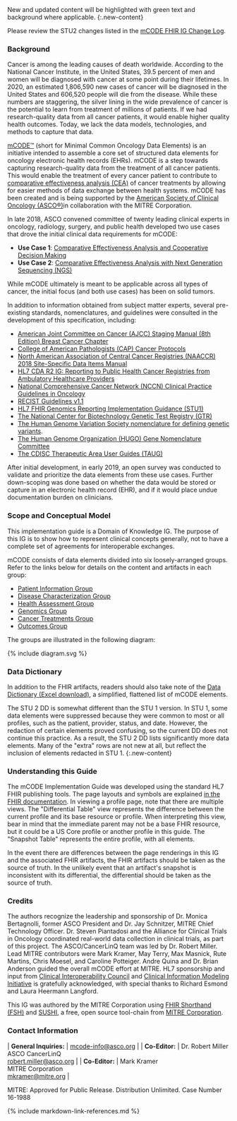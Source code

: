<div markdown="1" class="note-to-balloters">
New and updated content will be highlighted with green text and background where applicable.
{:.new-content}

Please review the STU2 changes listed in the [mCODE FHIR IG Change Log](change_log.html).
</div>

### Background

Cancer is among the leading causes of death worldwide. According to the National Cancer Institute, in the United States, 39.5 percent of men and women will be diagnosed with cancer at some point during their lifetimes. In 2020, an estimated 1,806,590 new cases of cancer will be diagnosed in the United States and 606,520 people will die from the disease. While these numbers are staggering, the silver lining in the wide prevalence of cancer is the potential to learn from treatment of millions of patients. If we had research-quality data from all cancer patients, it would enable higher quality health outcomes. Today, we lack the data models, technologies, and methods to capture that data.

[mCODE™](https://mcodeinitiative.org/) (short for Minimal Common Oncology Data Elements) is an initiative intended to assemble a core set of structured data elements for oncology electronic health records (EHRs). mCODE is a step towards capturing research-quality data from the treatment of all cancer patients. This would enable the treatment of every cancer patient to contribute to [comparative effectiveness analysis (CEA)](https://en.wikipedia.org/wiki/Comparative_effectiveness_research) of cancer treatments by allowing for easier methods of data exchange between health systems. mCODE has been created and is being supported by the [American Society of Clinical Oncology (ASCO®)](https://www.asco.org/)in collaboration with the MITRE Corporation.

In late 2018, ASCO convened committee of twenty leading clinical experts in oncology, radiology, surgery, and public health developed two use cases that drove the initial clinical data requirements for mCODE:

* **Use Case 1**: [Comparative Effectiveness Analysis and Cooperative Decision Making](mCODE-UseCase-RCC.docx)
* **Use Case 2**: [Comparative Effectiveness Analysis with Next Generation Sequencing (NGS)](mCODE-UseCase-NGS.docx)

While mCODE ultimately is meant to be applicable across all types of cancer, the initial focus (and both use cases) has been on solid tumors.

In addition to information obtained from subject matter experts, several pre-existing standards, nomenclatures, and guidelines were consulted in the development of this specification, including:

* [American Joint Committee on Cancer (AJCC) Staging Manual (8th Edition) Breast Cancer Chapter](https://cancerstaging.org/references-tools/deskreferences/Pages/Breast-Cancer-Staging.aspx)
* [College of American Pathologists (CAP) Cancer Protocols](https://www.cap.org/protocols-and-guidelines)
* [North American Association of Central Cancer Registries (NAACCR) 2018 Site-Specific Data Items Manual](https://www.naaccr.org/SSDI/SSDI-Manual.pdf?v=1531675132)
* [HL7 CDA R2 IG: Reporting to Public Health Cancer Registries from Ambulatory Healthcare Providers](http://www.hl7.org/implement/standards/product_brief.cfm?product_id=383)
* [National Comprehensive Cancer Network (NCCN) Clinical Practice Guidelines in Oncology](https://www.nccn.org/professionals/physician_gls/default.aspx#site)
* [RECIST Guidelines v1.1](https://project.eortc.org/recist/wp-content/uploads/sites/4/2015/03/RECISTGuidelines.pdf)
* [HL7 FHIR Genomics Reporting Implementation Guidance (STU1)](http://hl7.org/fhir/uv/genomics-reporting/index.html)
* [The National Center for Biotechnology Genetic Test Registry (GTR)](https://www.ncbi.nlm.nih.gov/gtr)
* [The Human Genome Variation Society nomenclature for defining genetic variants](https://varnomen.hgvs.org/).
* [The Human Genome Organization (HUGO) Gene Nomenclature Committee](https://www.genenames.org/)
* [The CDISC Therapeutic Area User Guides (TAUG)](https://www.cdisc.org/standards/therapeutic-areas/disease-area)

After initial development, in early 2019, an open survey was conducted to validate and prioritize the data elements from these use cases. Further down-scoping was done based on whether the data would be stored or capture in an electronic health record (EHR), and if it would place undue documentation burden on clinicians.

### Scope and Conceptual Model

This implementation guide is a Domain of Knowledge IG. The purpose of this IG is to show how to represent clinical concepts generally, not to have a complete set of agreements for interoperable exchanges.

mCODE consists of data elements divided into six loosely-arranged groups. Refer to the links below for details on the content and artifacts in each group:

* [Patient Information Group](group-patient.html)
* [Disease Characterization Group](group-disease.html)
* [Health Assessment Group](group-assessment.html)
* [Genomics Group](group-genomics.html)
* [Cancer Treatments Group](group-treatment.html)
* [Outcomes Group](group-outcome.html)

The groups are illustrated in the following diagram:

{% include diagram.svg %}

### Data Dictionary

In addition to the FHIR artifacts, readers should also take note of the [Data Dictionary (Excel download)](mCODEDataDictionary.xlsx), a simplified, flattened list of mCODE elements.

The STU 2 DD is somewhat different than the STU 1 version. In STU 1, some data elements were suppressed because they were common to most or all profiles, such as the patient, provider, status, and date. However, the redaction of certain elements proved confusing, so the current DD does not continue this practice. As a result, the STU 2 DD lists significantly more data elements.  Many of the "extra" rows are not new at all, but reflect the inclusion of elements redacted in STU 1.
{:.new-content}

### Understanding this Guide

The mCODE Implementation Guide was developed using the standard HL7 FHIR publishing tools. The page layouts and symbols are explained [in the FHIR documentation](https://www.hl7.org/fhir/formats.html). In viewing a profile page, note that there are multiple views. The "Differential Table" view represents the difference between the current profile and its base resource or profile. When interpreting this view, bear in mind that the immediate parent may not be a base FHIR resource, but it could be a US Core profile or another profile in this guide. The "Snapshot Table" represents the entire profile, with all elements.

In the event there are differences between the page renderings in this IG and the associated FHIR artifacts, the FHIR artifacts should be taken as the source of truth. In the unlikely event that an artifact's snapshot is inconsistent with its differential, the differential should be taken as the source of truth.

### Credits

The authors recognize the leadership and sponsorship of Dr. Monica Bertagnolli, former ASCO President and Dr. Jay Schnitzer, MITRE Chief Technology Officer. Dr. Steven Piantadosi and the Alliance for Clinical Trials in Oncology coordinated real-world data collection in clinical trials, as part of this project. The ASCO/CancerLinQ team was led by Dr. Robert Miller. Lead MITRE contributors were Mark Kramer, May Terry, Max Masnick, Rute Martins, Chris Moesel, and Caroline Potteiger. Andre Quina and Dr. Brian Anderson guided the overall mCODE effort at MITRE. HL7 sponsorship and input from [Clinical Interoperability Council](http://www.hl7.org/Special/committees/cic/index.cfm) and [Clinical Information Modeling Initiative](https://www.hl7.org/Special/Committees/cimi/index.cfm) is gratefully acknowledged, with special thanks to Richard Esmond and Laura Heermann Langford.

This IG was authored by the MITRE Corporation using [FHIR Shorthand (FSH)](http://hl7.org/fhir/uv/shorthand/) and [SUSHI](https://fshschool.org), a free, open source tool-chain from [MITRE Corporation](https://www.mitre.org/).

### Contact Information

| **General Inquiries:** | [mcode-info@asco.org]     |
| **Co-Editor:**  | Dr. Robert Miller<br>ASCO CancerLinQ<br>[robert.miller@asco.org] |
| **Co-Editor:**  | Mark Kramer<br>MITRE Corporation<br>[mkramer@mitre.org]  |

[robert.miller@asco.org]: mailto:robert.miller@asco.org
[mcode-info@asco.org]: mailto:mcode-info@asco.org
[mkramer@mitre.org]: mailto:mkramer@mitre.org

MITRE: Approved for Public Release. Distribution Unlimited. Case Number 16-1988

{% include markdown-link-references.md %}

